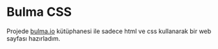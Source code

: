 # Bulma CSS

Projede [bulma.io](https://bulma.io/) kütüphanesi ile sadece html ve css kullanarak bir web sayfası hazırladım.

  